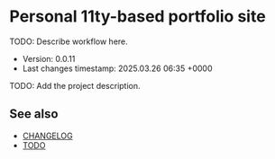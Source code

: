 <!--
@since 2024.05.04, 21:07
@changed 2024.05.04, 21:07
-->

# Personal 11ty-based portfolio site

TODO: Describe workflow here.

- Version: 0.0.11
- Last changes timestamp: 2025.03.26 06:35 +0000

TODO: Add the project description.

## See also

- [CHANGELOG](CHANGELOG.md)
- [TODO](TODO.md)

